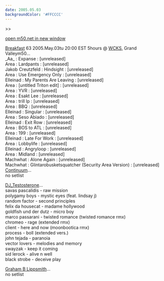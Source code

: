 ```yaml
---
date: 2005.05.03
backgroundColor: '#FFCCCC'
---
```


\>>

[open m50.net in new window](http://m50.net/)

[Breakfast](http://breakfast.wcks.org/) 63 2005.May.03tu 20:00 EST 5hours @ [WCKS](http://www.wcks.org/), Grand Valleym50...  
\_Aa\_ : Expanse : \[unreleased\]  
Area : Lardpants : \[unreleased\]  
Jakob Creutzfeld : Hindsight : \[unreleased\]  
Area : Use Emergency Only : \[unreleased\]  
Elleinad : My Parents Are Leaving : \[unreleased\]  
Area : \[untitled Triton edit\] : \[unreleased\]  
Area : YVR : \[unreleased\]  
Area : Esakt Lee : \[unreleased\]  
Area : trill lp : \[unreleased\]  
Area : BBQ : \[unreleased\]  
Elleinad : Singular : \[unreleased\]  
Area : Seso Abiado : \[unreleased\]  
Elleinad : Exit Row : \[unreleased\]  
Area : BOS to ATL : \[unreleased\]  
Area : 199 : \[unreleased\]  
Elleinad : Late For Work : \[unreleased\]  
Area : Lobbylife : \[unreleased\]  
Elleinad : Angryloop : \[unreleased\]  
Area : Midland : \[unreleased\]  
Machwhat : Alone Again : \[unreleased\]  
Machwhat : Glintarobusketsquatcher (Security Area Version) : \[unreleased\]  
[Continuum](http://patrick.wcks.org/)...  
no setlist  

[DJ\_Testosterone](http://www.elleinad.ca/)...  
savas pascalidis - raw mission  
polygamy boys - mystic eyes (feat. lindsay j)  
random factor - second principles  
felix da housecat - madame hollywood  
goldfish und der dutz - micro boy  
marco passarani - twisted romance (twisted romance rmx)  
chromeo - rage (extended rmx)  
client - here and now (moonbootica rmx)  
process - boll (extended vers.)  
john tejada - paranoia  
vector lovers - melodies and memory  
swayzak - keep it coming  
sid lerock - alive n well  
black strobe - deceive play  

[Graham B Lippsmith](http://www.noomenon.com/)...  
no setlist
